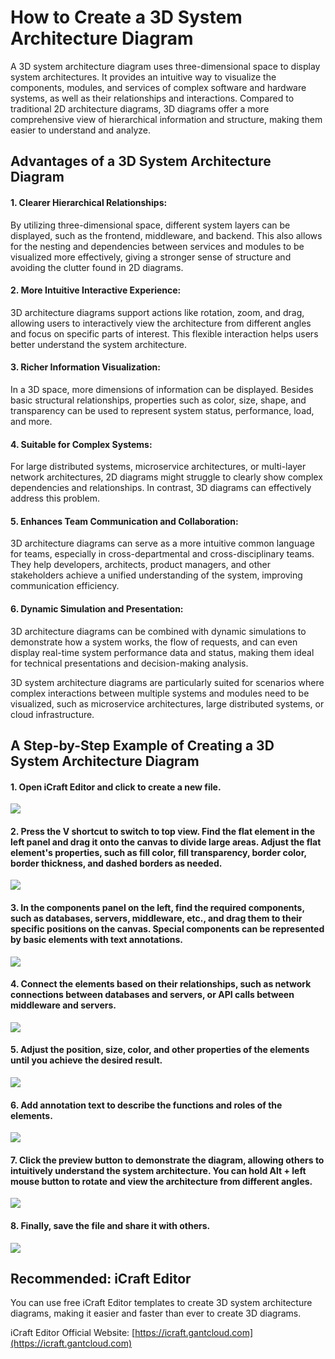 # How to Create a 3D System Architecture Diagram

A 3D system architecture diagram uses three-dimensional space to display system architectures. It provides an intuitive way to visualize the components, modules, and services of complex software and hardware systems, as well as their relationships and interactions. Compared to traditional 2D architecture diagrams, 3D diagrams offer a more comprehensive view of hierarchical information and structure, making them easier to understand and analyze.

## Advantages of a 3D System Architecture Diagram

#### 1. Clearer Hierarchical Relationships:
By utilizing three-dimensional space, different system layers can be displayed, such as the frontend, middleware, and backend. This also allows for the nesting and dependencies between services and modules to be visualized more effectively, giving a stronger sense of structure and avoiding the clutter found in 2D diagrams.

#### 2. More Intuitive Interactive Experience:
3D architecture diagrams support actions like rotation, zoom, and drag, allowing users to interactively view the architecture from different angles and focus on specific parts of interest. This flexible interaction helps users better understand the system architecture.

#### 3. Richer Information Visualization:
In a 3D space, more dimensions of information can be displayed. Besides basic structural relationships, properties such as color, size, shape, and transparency can be used to represent system status, performance, load, and more.

#### 4. Suitable for Complex Systems:
For large distributed systems, microservice architectures, or multi-layer network architectures, 2D diagrams might struggle to clearly show complex dependencies and relationships. In contrast, 3D diagrams can effectively address this problem.

#### 5. Enhances Team Communication and Collaboration:
3D architecture diagrams can serve as a more intuitive common language for teams, especially in cross-departmental and cross-disciplinary teams. They help developers, architects, product managers, and other stakeholders achieve a unified understanding of the system, improving communication efficiency.

#### 6. Dynamic Simulation and Presentation:
3D architecture diagrams can be combined with dynamic simulations to demonstrate how a system works, the flow of requests, and can even display real-time system performance data and status, making them ideal for technical presentations and decision-making analysis.

3D system architecture diagrams are particularly suited for scenarios where complex interactions between multiple systems and modules need to be visualized, such as microservice architectures, large distributed systems, or cloud infrastructure.

## A Step-by-Step Example of Creating a 3D System Architecture Diagram

#### 1. Open iCraft Editor and click to create a new file.
![](../public/blog/3d-architecture/1.jpg)

#### 2. Press the V shortcut to switch to top view. Find the flat element in the left panel and drag it onto the canvas to divide large areas. Adjust the flat element's properties, such as fill color, fill transparency, border color, border thickness, and dashed borders as needed.
![](../public/blog/3d-architecture/2.jpg)

#### 3. In the components panel on the left, find the required components, such as databases, servers, middleware, etc., and drag them to their specific positions on the canvas. Special components can be represented by basic elements with text annotations.
![](../public/blog/3d-architecture/3.jpg)

#### 4. Connect the elements based on their relationships, such as network connections between databases and servers, or API calls between middleware and servers.
![](../public/blog/3d-architecture/4.jpg)

#### 5. Adjust the position, size, color, and other properties of the elements until you achieve the desired result.
![](../public/blog/3d-architecture/5.jpg)

#### 6. Add annotation text to describe the functions and roles of the elements.
![](../public/blog/3d-architecture/6.jpg)

#### 7. Click the preview button to demonstrate the diagram, allowing others to intuitively understand the system architecture. You can hold Alt + left mouse button to rotate and view the architecture from different angles.
![](../public/blog/3d-architecture/7.jpg)

#### 8. Finally, save the file and share it with others.
![](../public/blog/3d-architecture/8.jpg)

## Recommended: iCraft Editor
You can use free iCraft Editor templates to create 3D system architecture diagrams, making it easier and faster than ever to create 3D diagrams.

iCraft Editor Official Website: [https://icraft.gantcloud.com](https://icraft.gantcloud.com)